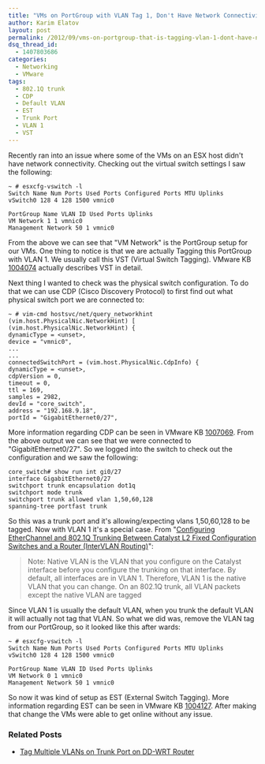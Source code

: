 ```yaml
---
title: "VMs on PortGroup with VLAN Tag 1, Don't Have Network Connectivity"
author: Karim Elatov
layout: post
permalink: /2012/09/vms-on-portgroup-that-is-tagging-vlan-1-dont-have-network-connectivity/
dsq_thread_id:
  - 1407803686
categories:
  - Networking
  - VMware
tags:
  - 802.1Q trunk
  - CDP
  - Default VLAN
  - EST
  - Trunk Port
  - VLAN 1
  - VST
---
```

Recently ran into an issue where some of the VMs on an ESX host didn't have network connectivity. Checking out the virtual switch settings I saw the following:


	~ # esxcfg-vswitch -l
	Switch Name Num Ports Used Ports Configured Ports MTU Uplinks
	vSwitch0 128 4 128 1500 vmnic0

	PortGroup Name VLAN ID Used Ports Uplinks
	VM Network 1 1 vmnic0
	Management Network 50 1 vmnic0


From the above we can see that "VM Network" is the PortGroup setup for our VMs. One thing to notice is that we are actually Tagging this PortGroup with VLAN 1. We usually call this VST (Virtual Switch Tagging). VMware KB [1004074](http://kb.vmware.com/kb/1004074) actually describes VST in detail.

Next thing I wanted to check was the physical switch configuration. To do that we can use CDP (Cisco Discovery Protocol) to first find out what physical switch port we are connected to:


	~ # vim-cmd hostsvc/net/query_networkhint
	(vim.host.PhysicalNic.NetworkHint) [
	(vim.host.PhysicalNic.NetworkHint) {
	dynamicType = <unset>,
	device = "vmnic0",
	...
	...
	connectedSwitchPort = (vim.host.PhysicalNic.CdpInfo) {
	dynamicType = <unset>,
	cdpVersion = 0,
	timeout = 0,
	ttl = 169,
	samples = 2982,
	devId = "core_switch",
	address = "192.168.9.18",
	portId = "GigabitEthernet0/27",


More information regarding CDP can be seen in VMware KB [1007069](http://kb.vmware.com/kb/1007069). From the above output we can see that we were connected to "GigabitEthernet0/27". So we logged into the switch to check out the configuration and we saw the following:


	core_switch# show run int gi0/27
	interface GigabitEthernet0/27
	switchport trunk encapsulation dot1q
	switchport mode trunk
	switchport trunk allowed vlan 1,50,60,128
	spanning-tree portfast trunk


So this was a trunk port and it's allowing/expecting vlans 1,50,60,128 to be tagged. Now with VLAN 1 it's a special case. From "[Configuring EtherChannel and 802.1Q Trunking Between Catalyst L2 Fixed Configuration Switches and a Router (InterVLAN Routing)](http://www.cisco.com/en/US/products/hw/switches/ps628/products_configuration_example09186a00800ef797.shtml)":

> Note: Native VLAN is the VLAN that you configure on the Catalyst interface before you configure the trunking on that interface. By default, all interfaces are in VLAN 1. Therefore, VLAN 1 is the native VLAN that you can change. On an 802.1Q trunk, all VLAN packets except the native VLAN are tagged

Since VLAN 1 is usually the default VLAN, when you trunk the default VLAN it will actually not tag that VLAN. So what we did was, remove the VLAN tag from our PortGroup, so it looked like this after wards:


	~ # esxcfg-vswitch -l
	Switch Name Num Ports Used Ports Configured Ports MTU Uplinks
	vSwitch0 128 4 128 1500 vmnic0

	PortGroup Name VLAN ID Used Ports Uplinks
	VM Network 0 1 vmnic0
	Management Network 50 1 vmnic0


So now it was kind of setup as EST (External Switch Tagging). More information regarding EST can be seen in VMware KB [1004127](http://kb.vmware.com/kb/1004127). After making that change the VMs were able to get online without any issue.

### Related Posts

- [Tag Multiple VLANs on Trunk Port on DD-WRT Router](http://virtuallyhyper.com/2014/04/tag-multiple-vlans-on-trunk-port-on-dd-wrt-router/)

